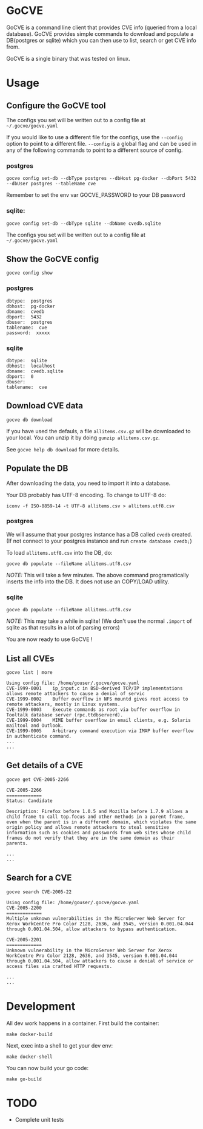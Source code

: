 
# GoCVE

GoCVE is a command line client that provides CVE info (queried from a local database). GoCVE provides simple commands to download and populate a DB(postgres or sqlite) which you can then use to list, search or get CVE info from.

GoCVE is a single binary that was tested on linux.

# Usage

## Configure the GoCVE tool

The configs you set will be written out to a config file at `~/.gocve/gocve.yaml`

If you would like to use a different file for the configs, use the `--config` option to point to a different file. `--config` is a global flag and can be used in any of the following commands to point to a different source of config.


### postgres
`gocve config set-db --dbType postgres --dbHost pg-docker --dbPort 5432 --dbUser postgres --tableName cve`

Remember to set the env var GOCVE_PASSWORD to your DB password 

### sqlite: 
`gocve config set-db --dbType sqlite --dbName cvedb.sqlite`

The configs you set will be written out to a config file at `~/.gocve/gocve.yaml`

## Show the GoCVE config

`gocve config show`

### postgres 
```
dbtype:  postgres
dbhost:  pg-docker
dbname:  cvedb
dbport:  5432
dbuser:  postgres
tablename:  cve
password:  xxxxx
```
### sqlite
```
dbtype:  sqlite
dbhost:  localhost
dbname:  cvedb.sqlite
dbport:  0
dbuser:  
tablename:  cve
```

## Download CVE data

`gocve db download`

If you have used the defauls, a file `allitems.csv.gz` will be downloaded to your local. You can unzip it by doing `gunzip allitems.csv.gz`.

See `gocve help db download` for more details.

## Populate the DB

After downloading the data, you need to import it into a database. 

Your DB probably has UTF-8 encoding. To change to UTF-8 do:

`iconv -f ISO-8859-14 -t UTF-8 allitems.csv > allitems.utf8.csv`

### postgres 
We will assume that your postgres instance has a DB called `cvedb` created. (If not connect to your postgres instance and run `create database cvedb;`)

To load `allitems.utf8.csv` into the DB, do:

`gocve db populate --fileName allitems.utf8.csv`

*NOTE:* This will take a few minutes. The above command programatically inserts the info into the DB. It does not use an COPY/LOAD utility.

### sqlite

`gocve db populate --fileName allitems.utf8.csv`

*NOTE:* This may take a while in sqlite! (We don't use the normal `.import` of sqlite as that results in a lot of parsing errors)

You are now ready to use GoCVE !

## List all CVEs

`gocve list | more`

```
Using config file: /home/gouser/.gocve/gocve.yaml
CVE-1999-0001 	 ip_input.c in BSD-derived TCP/IP implementations allows remote attackers to cause a denial of servic
CVE-1999-0002 	 Buffer overflow in NFS mountd gives root access to remote attackers, mostly in Linux systems.
CVE-1999-0003 	 Execute commands as root via buffer overflow in Tooltalk database server (rpc.ttdbserverd).
CVE-1999-0004 	 MIME buffer overflow in email clients, e.g. Solaris mailtool and Outlook.
CVE-1999-0005 	 Arbitrary command execution via IMAP buffer overflow in authenticate command.
...
...
```

## Get details of a CVE

`gocve get CVE-2005-2266`

```
CVE-2005-2266
=============
Status: Candidate

Description: Firefox before 1.0.5 and Mozilla before 1.7.9 allows a child frame to call top.focus and other methods in a parent frame, even when the parent is in a different domain, which violates the same origin policy and allows remote attackers to steal sensitive information such as cookies and passwords from web sites whose child frames do not verify that they are in the same domain as their parents.

...
...
```

## Search for a CVE

`gocve search CVE-2005-22`

```
Using config file: /home/gouser/.gocve/gocve.yaml
CVE-2005-2200
=============
Multiple unknown vulnerabilities in the MicroServer Web Server for Xerox WorkCentre Pro Color 2128, 2636, and 3545, version 0.001.04.044 through 0.001.04.504, allow attackers to bypass authentication.

CVE-2005-2201
=============
Unknown vulnerability in the MicroServer Web Server for Xerox WorkCentre Pro Color 2128, 2636, and 3545, version 0.001.04.044 through 0.001.04.504, allow attackers to cause a denial of service or access files via crafted HTTP requests.

...
...
```

# Development

All dev work happens in a container. First build the container:

`make docker-build`

Next, exec into a shell to get your dev env:

`make docker-shell`

You can now build your go code:

`make go-build`


# TODO
* Complete unit tests
